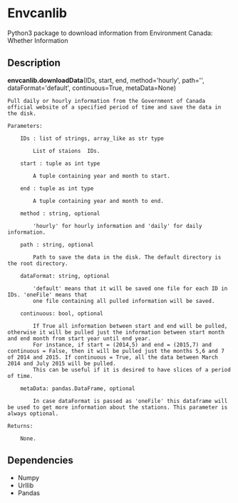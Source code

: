 # Envcanlib
Python3 package to download information from Environment Canada: Whether Information

## Description

**envcanlib.downloadData**(IDs, start, end, method='hourly', path='', dataFormat='default', continuous=True,
metaData=None)

    Pull daily or hourly information from the Government of Canada official website of a specified period of time and save the data in the disk.

    Parameters:

        IDs : list of strings, array_like as str type

            List of staions  IDs.

        start : tuple as int type
            
            A tuple containing year and month to start.
        
        end : tuple as int type
            
            A tuple containing year and month to end.

        method : string, optional
            
            'hourly' for hourly information and 'daily' for daily information.

        path : string, optional
            
            Path to save the data in the disk. The default directory is the root directory.

        dataFormat: string, optional

            'default' means that it will be saved one file for each ID in IDs. 'oneFile' means that
            one file containing all pulled information will be saved.

        continuous: bool, optional

            If True all information between start and end will be pulled, otherwise it will be pulled just the information between start month and end month from start year until end year. 
            For instance, if start = (2014,5) and end = (2015,7) and continuous = False, then it will be pulled just the months 5,6 and 7 of 2014 and 2015. If continuous = True, all the data between March 2014 and July 2015 will be pulled. 
            This can be useful if it is desired to have slices of a period of time.

        metaData: pandas.DataFrame, optional

            In case dataFormat is passed as 'oneFile' this dataframe will be used to get more information about the stations. This parameter is always optional.

    Returns:

        None.

## Dependencies

- Numpy
- Urllib
- Pandas